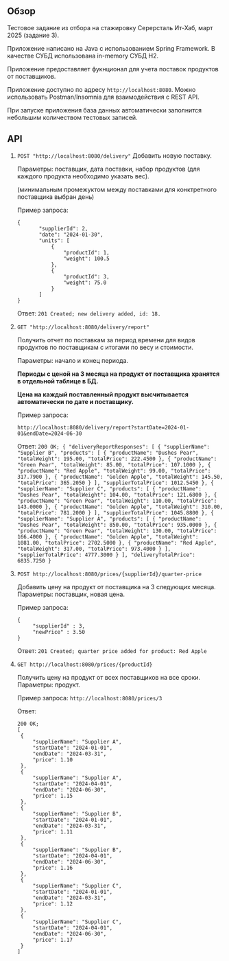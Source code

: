 ## Обзор
   Тестовое задание из отбора на стажировку Серерсталь Ит-Хаб, март 2025 (задание 3).
   
   Приложение написано на Java с использованием Spring Framework. В качестве СУБД использована in-memory СУБД H2.
   
   Приложение предоставляет фукнционал для учета поставок продуктов от поставщиков.

   Приложение доступно по адресу `http://localhost:8080`. Можно использовать Postman/Insomnia для взаимодействия с REST API.
   
   При запуске приложения база данных автоматически заполнится небольшим количеством тестовых записей.

## API 

  1. `POST "http://localhost:8080/delivery"`
     Добавить новую поставку.
     
     Параметры: поставщик, дата поставки, набор продуктов (для каждого продукта необходимо указать вес).
     
     (минимальным промежуктом между поставками для конктретного поставщика выбран день)
     
     Пример запроса:
     ```
     {
        	"supplierId": 2,
        	"date": "2024-01-30",
        	"units": [
          		{
            		"productId": 1,
            		"weight": 100.5
          		},
          		{
            		"productId": 3,
            		"weight": 75.0
          		}
        	]
     }
     ```
     Ответ:
     `201 Created; new delivery added, id: 18.`
     

  2.  `GET "http://localhost:8080/delivery/report"`  

      Получить отчет по поставкам за период времени для видов продуктов по поставщикам с итогами по весу и стоимости.

      Параметры: начало и конец периода.

      **Периоды с ценой на 3 месяца на продукт от поставщика хранятся в отдельной таблице в БД.**

      **Цена на каждый поставленный продукт высчитывается автоматически по дате и поставщику.**

      Пример запроса:
     
      `http://localhost:8080/delivery/report?startDate=2024-01-01&endDate=2024-06-30`
     
     	Ответ:
     ```
     200 OK;
     {
	"deliveryReportResponses": [
		{
			"supplierName": "Supplier B",
			"products": [
				{
					"productName": "Dushes Pear",
					"totalWeight": 195.00,
					"totalPrice": 222.4500
				},
				{
					"productName": "Green Pear",
					"totalWeight": 85.00,
					"totalPrice": 107.1000
				},
				{
					"productName": "Red Apple",
					"totalWeight": 99.00,
					"totalPrice": 317.7900
				},
				{
					"productName": "Golden Apple",
					"totalWeight": 145.50,
					"totalPrice": 365.2050
				}
			],
			"supplierTotalPrice": 1012.5450
		},
		{
			"supplierName": "Supplier C",
			"products": [
				{
					"productName": "Dushes Pear",
					"totalWeight": 104.00,
					"totalPrice": 121.6800
				},
				{
					"productName": "Green Pear",
					"totalWeight": 110.00,
					"totalPrice": 143.0000
				},
				{
					"productName": "Golden Apple",
					"totalWeight": 310.00,
					"totalPrice": 781.2000
				}
			],
			"supplierTotalPrice": 1045.8800
		},
		{
			"supplierName": "Supplier A",
			"products": [
				{
					"productName": "Dushes Pear",
					"totalWeight": 850.00,
					"totalPrice": 935.0000
				},
				{
					"productName": "Green Pear",
					"totalWeight": 130.00,
					"totalPrice": 166.4000
				},
				{
					"productName": "Golden Apple",
					"totalWeight": 1081.00,
					"totalPrice": 2702.5000
				},
				{
					"productName": "Red Apple",
					"totalWeight": 317.00,
					"totalPrice": 973.4000
				}
			],
			"supplierTotalPrice": 4777.3000
		}
	],
	"deliveryTotalPrice": 6835.7250
    }
    ```

3. `POST http://localhost:8080/prices/{supplierId}/quarter-price`
   
   Добавить цену на продукт от поставщика на 3 следующих месяца. Параметры: поставщик, новая цена.
   
   Пример запроса:
   ```
   {
	    "supplierId" : 3,
	    "newPrice" : 3.50
   }
   ```
   Ответ:
   `201 Created; quarter price added for product: Red Apple`

4. `GET http://localhost:8080/prices/{productId}`
   
   Получить цену на продукт от всех поставщиков на все сроки. Параметры: продукт.
   
   Пример запроса:
   `http://localhost:8080/prices/3`
   
   Ответ:
   ```
   200 OK;
   [
	{
		"supplierName": "Supplier A",
		"startDate": "2024-01-01",
		"endDate": "2024-03-31",
		"price": 1.10
	},
	{
		"supplierName": "Supplier A",
		"startDate": "2024-04-01",
		"endDate": "2024-06-30",
		"price": 1.15
	},
	{
		"supplierName": "Supplier B",
		"startDate": "2024-01-01",
		"endDate": "2024-03-31",
		"price": 1.11
	},
	{
		"supplierName": "Supplier B",
		"startDate": "2024-04-01",
		"endDate": "2024-06-30",
		"price": 1.16
	},
	{
		"supplierName": "Supplier C",
		"startDate": "2024-01-01",
		"endDate": "2024-03-31",
		"price": 1.12
	},
	{
		"supplierName": "Supplier C",
		"startDate": "2024-04-01",
		"endDate": "2024-06-30",
		"price": 1.17
	}
   ]
```
